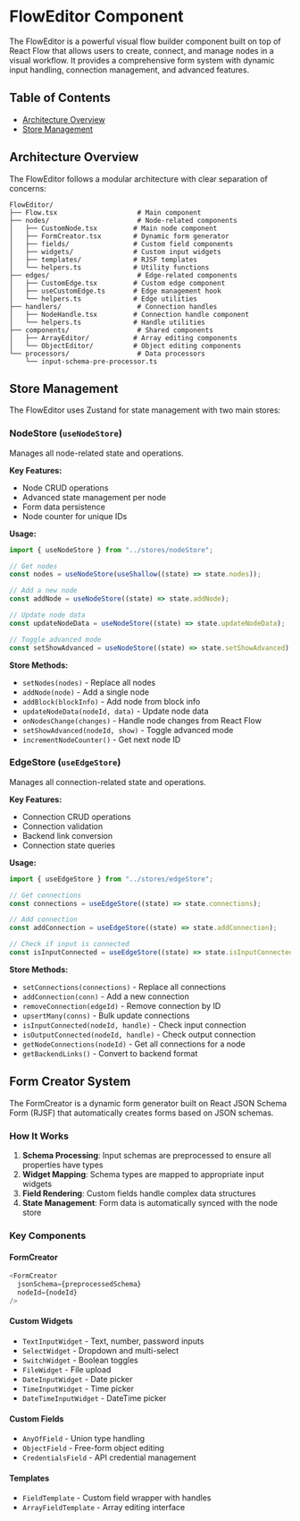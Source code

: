 # FlowEditor Component

The FlowEditor is a powerful visual flow builder component built on top of React Flow that allows users to create, connect, and manage nodes in a visual workflow. It provides a comprehensive form system with dynamic input handling, connection management, and advanced features.

## Table of Contents

- [Architecture Overview](#architecture-overview)
- [Store Management](#store-management)

## Architecture Overview

The FlowEditor follows a modular architecture with clear separation of concerns:

```
FlowEditor/
├── Flow.tsx                    # Main component
├── nodes/                      # Node-related components
│   ├── CustomNode.tsx         # Main node component
│   ├── FormCreator.tsx        # Dynamic form generator
│   ├── fields/                # Custom field components
│   ├── widgets/               # Custom input widgets
│   ├── templates/             # RJSF templates
│   └── helpers.ts             # Utility functions
├── edges/                      # Edge-related components
│   ├── CustomEdge.tsx         # Custom edge component
│   ├── useCustomEdge.ts       # Edge management hook
│   └── helpers.ts             # Edge utilities
├── handlers/                   # Connection handles
│   ├── NodeHandle.tsx         # Connection handle component
│   └── helpers.ts             # Handle utilities
├── components/                 # Shared components
│   ├── ArrayEditor/           # Array editing components
│   └── ObjectEditor/          # Object editing components
└── processors/                 # Data processors
    └── input-schema-pre-processor.ts
```

## Store Management

The FlowEditor uses Zustand for state management with two main stores:

### NodeStore (`useNodeStore`)

Manages all node-related state and operations.

**Key Features:**

- Node CRUD operations
- Advanced state management per node
- Form data persistence
- Node counter for unique IDs

**Usage:**

```typescript
import { useNodeStore } from "../stores/nodeStore";

// Get nodes
const nodes = useNodeStore(useShallow((state) => state.nodes));

// Add a new node
const addNode = useNodeStore((state) => state.addNode);

// Update node data
const updateNodeData = useNodeStore((state) => state.updateNodeData);

// Toggle advanced mode
const setShowAdvanced = useNodeStore((state) => state.setShowAdvanced);
```

**Store Methods:**

- `setNodes(nodes)` - Replace all nodes
- `addNode(node)` - Add a single node
- `addBlock(blockInfo)` - Add node from block info
- `updateNodeData(nodeId, data)` - Update node data
- `onNodesChange(changes)` - Handle node changes from React Flow
- `setShowAdvanced(nodeId, show)` - Toggle advanced mode
- `incrementNodeCounter()` - Get next node ID

### EdgeStore (`useEdgeStore`)

Manages all connection-related state and operations.

**Key Features:**

- Connection CRUD operations
- Connection validation
- Backend link conversion
- Connection state queries

**Usage:**

```typescript
import { useEdgeStore } from "../stores/edgeStore";

// Get connections
const connections = useEdgeStore((state) => state.connections);

// Add connection
const addConnection = useEdgeStore((state) => state.addConnection);

// Check if input is connected
const isInputConnected = useEdgeStore((state) => state.isInputConnected);
```

**Store Methods:**

- `setConnections(connections)` - Replace all connections
- `addConnection(conn)` - Add a new connection
- `removeConnection(edgeId)` - Remove connection by ID
- `upsertMany(conns)` - Bulk update connections
- `isInputConnected(nodeId, handle)` - Check input connection
- `isOutputConnected(nodeId, handle)` - Check output connection
- `getNodeConnections(nodeId)` - Get all connections for a node
- `getBackendLinks()` - Convert to backend format

## Form Creator System

The FormCreator is a dynamic form generator built on React JSON Schema Form (RJSF) that automatically creates forms based on JSON schemas.

### How It Works

1. **Schema Processing**: Input schemas are preprocessed to ensure all properties have types
2. **Widget Mapping**: Schema types are mapped to appropriate input widgets
3. **Field Rendering**: Custom fields handle complex data structures
4. **State Management**: Form data is automatically synced with the node store

### Key Components

#### FormCreator

```typescript
<FormCreator
  jsonSchema={preprocessedSchema}
  nodeId={nodeId}
/>
```

#### Custom Widgets

- `TextInputWidget` - Text, number, password inputs
- `SelectWidget` - Dropdown and multi-select
- `SwitchWidget` - Boolean toggles
- `FileWidget` - File upload
- `DateInputWidget` - Date picker
- `TimeInputWidget` - Time picker
- `DateTimeInputWidget` - DateTime picker

#### Custom Fields

- `AnyOfField` - Union type handling
- `ObjectField` - Free-form object editing
- `CredentialsField` - API credential management

#### Templates

- `FieldTemplate` - Custom field wrapper with handles
- `ArrayFieldTemplate` - Array editing interface
